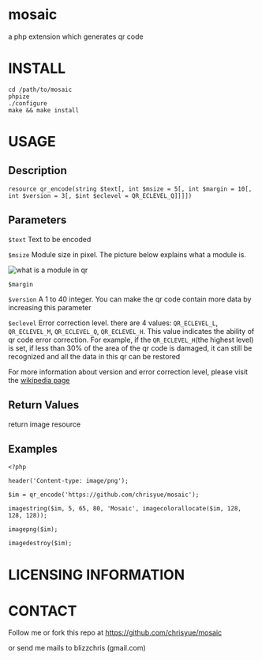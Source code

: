 mosaic
======

a php extension which generates qr code

INSTALL
=======

    cd /path/to/mosaic
    phpize
    ./configure
    make && make install

USAGE
=====

Description
----------- 

    resource qr_encode(string $text[, int $msize = 5[, int $margin = 10[, int $version = 3[, $int $eclevel = QR_ECLEVEL_Q]]]])

Parameters
----------

`$text` Text to be encoded

`$msize` Module size in pixel. The picture below explains what a module is.

![what is a module in qr](http://www.qrcode.com/en/images-e/prtdot4.gif)

`$margin`

`$version` A 1 to 40 integer. You can make the qr code contain more data by increasing this parameter

`$eclevel` Error correction level. there are 4 values: `QR_ECLEVEL_L`, `QR_ECLEVEL_M`, `QR_ECLEVEL_Q`, `QR_ECLEVEL_H`.
This value indicates the ability of qr code error correction.
For example, if the `QR_ECLEVEL_H`(the highest level) is set, 
if less than 30% of the area of the qr code is damaged,
it can still be recognized and all the data in this qr can be restored

For more information about version and error correction level, please visit the
[wikipedia page](http://en.wikipedia.org/wiki/QR_code#Error_correction#Storage)

Return Values
-------------

return image resource

Examples
--------

    <?php

    header('Content-type: image/png');

    $im = qr_encode('https://github.com/chrisyue/mosaic');

    imagestring($im, 5, 65, 80, 'Mosaic', imagecolorallocate($im, 128, 128, 128));

    imagepng($im);

    imagedestroy($im);

LICENSING INFORMATION
=====================

CONTACT
=======

Follow me or fork this repo at https://github.com/chrisyue/mosaic

or send me mails to blizzchris (gmail.com)
